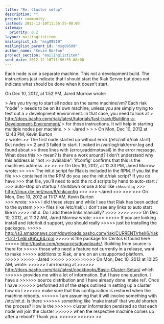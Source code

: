 ```yaml
---
title: "Re: Cluster setup"
description: ""
project: community
lastmod: 2012-12-10T11:56:55-08:00
sitemap:
  priority: 0.2
layout: mailinglistitem
mailinglist_id: "msg09510"
mailinglist_parent_id: "msg09509"
author_name: "Kevin Burton"
project_section: "mailinglistitem"
sent_date: 2012-12-10T11:56:55-08:00
---
```



Each node is on a separate machine. This not a development build. The 
instructions just indicate that I should start the Riak Server but does not 
indicate what should be done when it doesn't start.

On Dec 10, 2012, at 1:52 PM, Jared Morrow  wrote:

&gt; Are you trying to start all nodes on the same machine/vm? Each riak "node" 
&gt; needs to be on its own machine, unless you are simply trying to test out a 
&gt; development environment. In that case, you need to look at 
&gt; http://docs.basho.com/riak/latest/tutorials/fast-track/Building-a-Development-Environment/
&gt; for those instructions. It will help in starting multiple nodes per machine.
&gt; 
&gt; -Jared
&gt; 
&gt; 
&gt; On Mon, Dec 10, 2012 at 12:43 PM, Kevin Burton  
&gt; wrote:
&gt;&gt; The first node started up without error (/etc/init.d/riak start). But nodes 
&gt;&gt; 2 and 3 failed to start. I looked in /var/log/riak/error.log and found about 
&gt;&gt; three lines with {error,eaddrnotavail} in the error message. What does this 
&gt;&gt; mean? Is there a work around? I don't understand why this address is "not 
&gt;&gt; available". 'ifconfig' confirms that this is the machines address.
&gt;&gt; 
&gt;&gt; 
&gt;&gt; On Dec 10, 2012, at 12:33 PM, Jared Morrow  wrote:
&gt;&gt; 
&gt;&gt;&gt; The init.d script for RIak is included in the RPM. If you list the file 
&gt;&gt;&gt; contained in the RPM do you see the init.d/riak script? If you do have 
&gt;&gt;&gt; that file, you'll need to add the rc.d scripts by hand to auto-start / 
&gt;&gt;&gt; auto-stop on startup / shutdown or use a tool like `chkconfig` 
&gt;&gt;&gt; http://linux.die.net/man/8/chkconfig
&gt;&gt;&gt; 
&gt;&gt;&gt; -Jared
&gt;&gt;&gt; 
&gt;&gt;&gt; 
&gt;&gt;&gt; On Mon, Dec 10, 2012 at 11:17 AM, Kevin Burton  
&gt;&gt;&gt; wrote:
&gt;&gt;&gt;&gt; I did these steps and while I see that Riak has been added to the system 
&gt;&gt;&gt;&gt; files (like /etc/riak). I don't see any links to auto start like in 
&gt;&gt;&gt;&gt; init.d. Do I add these links manually?
&gt;&gt;&gt;&gt; 
&gt;&gt;&gt;&gt; 
&gt;&gt;&gt;&gt; On Dec 10, 2012, at 11:32 AM, Jared Morrow  wrote:
&gt;&gt;&gt;&gt; 
&gt;&gt;&gt;&gt;&gt; If you are looking install and /etc/init.d support, you should really 
&gt;&gt;&gt;&gt;&gt; just be installing the packages. 
&gt;&gt;&gt;&gt;&gt; http://s3.amazonaws.com/downloads.basho.com/riak/CURRENT/rhel/6/riak-1.2.1-1.el6.x86\\_64.rpm
&gt;&gt;&gt;&gt;&gt; is the package for Centos 6 found here 
&gt;&gt;&gt;&gt;&gt; http://basho.com/resources/downloads/. Building from source is there for 
&gt;&gt;&gt;&gt;&gt; those who need a feature not currently in a release, want to make 
&gt;&gt;&gt;&gt;&gt; additions to Riak, or are on an unsupported platform.
&gt;&gt;&gt;&gt;&gt; 
&gt;&gt;&gt;&gt;&gt; -Jared
&gt;&gt;&gt;&gt;&gt; 
&gt;&gt;&gt;&gt;&gt; 
&gt;&gt;&gt;&gt;&gt; On Mon, Dec 10, 2012 at 10:25 AM,  wrote:
&gt;&gt;&gt;&gt;&gt;&gt; I am looking at 
&gt;&gt;&gt;&gt;&gt;&gt; http://docs.basho.com/riak/latest/cookbooks/Basic-Cluster-Setup/ which 
&gt;&gt;&gt;&gt;&gt;&gt; provides me with a lot of information. But I have one question. I have a 
&gt;&gt;&gt;&gt;&gt;&gt; source distribution and I have already done 'make rel'. Once I have 
&gt;&gt;&gt;&gt;&gt;&gt; performed all of the steps outlined in setting up a cluster how do I 
&gt;&gt;&gt;&gt;&gt;&gt; make sure that this configuration is restored when the machine reboots. 
&gt;&gt;&gt;&gt;&gt;&gt; I am assuming that it will involve something with /etc/init.d. Is there 
&gt;&gt;&gt;&gt;&gt;&gt; something like 'make install' that would shorten the process? How is the 
&gt;&gt;&gt;&gt;&gt;&gt; cluster information persisted so that each node will join the cluster 
&gt;&gt;&gt;&gt;&gt;&gt; when the respective machine comes up after a reboot? Thank you.
&gt;&gt;&gt;&gt;&gt;&gt; 
&gt;&gt;&gt;&gt;&gt;&gt; 
&gt;&gt; 
